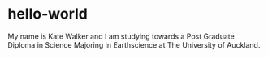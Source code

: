 # hello-world

My name is Kate Walker and I am studying towards a Post Graduate Diploma in Science Majoring in Earthscience at The University of Auckland.
